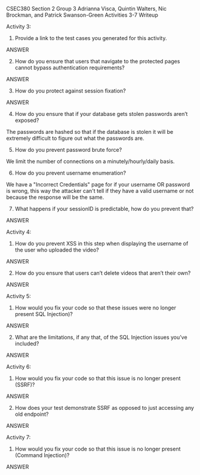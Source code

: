 CSEC380 Section 2 Group 3
Adrianna Visca, Quintin Walters, Nic Brockman, and Patrick Swanson-Green
Activities 3-7 Writeup

Activity 3:
1. Provide a link to the test cases you generated for this activity.

ANSWER

2. How do you ensure that users that navigate to the protected pages cannot bypass authentication requirements?

ANSWER

3. How do you protect against session fixation?

ANSWER

4. How do you ensure that if your database gets stolen passwords aren’t exposed?

The passwords are hashed so that if the database is stolen it will be extremely difficult to figure out what the passwords are.

5. How do you prevent password brute force?

We limit the number of connections on a minutely/hourly/daily basis.

6. How do you prevent username enumeration?

We have a "Incorrect Credentials" page for if your username OR password is wrong, this way the attacker can't tell if they have a valid username or not because the response will be the same.

7. What happens if your sessionID is predictable, how do you prevent that?

ANSWER


Activity 4:

1. How do you prevent XSS in this step when displaying the username of the user who uploaded the video?

ANSWER

2. How do you ensure that users can’t delete videos that aren’t their own?

ANSWER


Activity 5:

1. How would you fix your code so that these issues were no longer present SQL Injection)?

ANSWER

2. What are the limitations, if any that, of the SQL Injection issues you’ve included? 

ANSWER


Activity 6:

1. How would you fix your code so that this issue is no longer present (SSRF)?

ANSWER

2. How does your test demonstrate SSRF as opposed to just accessing any old endpoint?

ANSWER


Activity 7:

1. How would you fix your code so that this issue is no longer present (Command Injection)?

ANSWER
